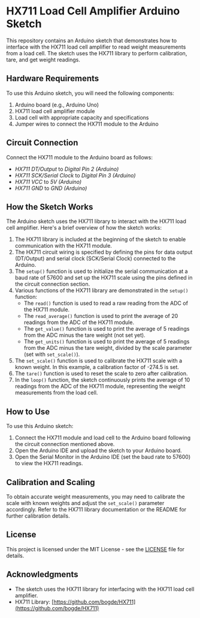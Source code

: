 # HX711 Load Cell Amplifier Arduino Sketch

This repository contains an Arduino sketch that demonstrates how to interface with the HX711 load cell amplifier to read weight measurements from a load cell. The sketch uses the HX711 library to perform calibration, tare, and get weight readings.

## Hardware Requirements

To use this Arduino sketch, you will need the following components:

1. Arduino board (e.g., Arduino Uno)
2. HX711 load cell amplifier module
3. Load cell with appropriate capacity and specifications
4. Jumper wires to connect the HX711 module to the Arduino

## Circuit Connection

Connect the HX711 module to the Arduino board as follows:

- *HX711 DT/Output* to *Digital Pin 2 (Arduino)*
- *HX711 SCK/Serial Clock* to *Digital Pin 3 (Arduino)*
- *HX711 VCC* to *5V (Arduino)*
- *HX711 GND* to *GND (Arduino)*

## How the Sketch Works

The Arduino sketch uses the HX711 library to interact with the HX711 load cell amplifier. Here's a brief overview of how the sketch works:

1. The HX711 library is included at the beginning of the sketch to enable communication with the HX711 module.
2. The HX711 circuit wiring is specified by defining the pins for data output (DT/Output) and serial clock (SCK/Serial Clock) connected to the Arduino.
3. The `setup()` function is used to initialize the serial communication at a baud rate of 57600 and set up the HX711 scale using the pins defined in the circuit connection section.
4. Various functions of the HX711 library are demonstrated in the `setup()` function:
   - The `read()` function is used to read a raw reading from the ADC of the HX711 module.
   - The `read_average()` function is used to print the average of 20 readings from the ADC of the HX711 module.
   - The `get_value()` function is used to print the average of 5 readings from the ADC minus the tare weight (not set yet).
   - The `get_units()` function is used to print the average of 5 readings from the ADC minus the tare weight, divided by the scale parameter (set with `set_scale()`).
5. The `set_scale()` function is used to calibrate the HX711 scale with a known weight. In this example, a calibration factor of -274.5 is set.
6. The `tare()` function is used to reset the scale to zero after calibration.
7. In the `loop()` function, the sketch continuously prints the average of 10 readings from the ADC of the HX711 module, representing the weight measurements from the load cell.

## How to Use

To use this Arduino sketch:

1. Connect the HX711 module and load cell to the Arduino board following the circuit connection mentioned above.
2. Open the Arduino IDE and upload the sketch to your Arduino board.
3. Open the Serial Monitor in the Arduino IDE (set the baud rate to 57600) to view the HX711 readings.

## Calibration and Scaling

To obtain accurate weight measurements, you may need to calibrate the scale with known weights and adjust the `set_scale()` parameter accordingly. Refer to the HX711 library documentation or the README for further calibration details.

## License

This project is licensed under the MIT License - see the [LICENSE](LICENSE) file for details.

## Acknowledgments

- The sketch uses the HX711 library for interfacing with the HX711 load cell amplifier.
- HX711 Library: [https://github.com/bogde/HX711](https://github.com/bogde/HX711)

